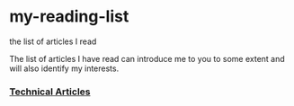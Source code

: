 # my-reading-list
the list of articles I read 
<p>The list of articles I have read can introduce me to you to some extent and will also identify my interests.</p>

### [Technical Articles](https://github.com/saharheidarpour/my-reading-list/blob/main/technical-articles.md)
